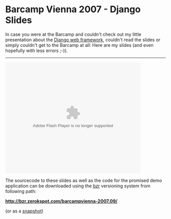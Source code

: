# Barcamp Vienna 2007 - Django Slides

In case you were at the Barcamp and couldn't check out my little presentation about the [Django web framework](http://www.djangoproject.com/), couldn't read the slides or simply couldn't get to the Barcamp at all: Here are my slides (and even hopefully with less errors ;-)).

-------------------------------

<object type="application/x-shockwave-flash" data="http://s3.amazonaws.com/slideshare/ssplayer.swf?id=121834&doc=introducing-django3449" width="425" height="348"><param name="movie" value="http://s3.amazonaws.com/slideshare/ssplayer.swf?id=121834&doc=introducing-django3449" /></object>

The sourcecode to these slides as well as the code for the promised demo application can be downloaded using the [bzr](http://bazaar-vcs.org/) versioning system from following path:

**<http://bzr.zerokspot.com/barcampvienna-2007.09/>**

(or as a [snapshot](http://bzr.zerokspot.com/barcampvienna-2007.09.tar.bz2))

